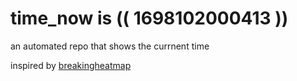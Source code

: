 # time_now is (( 1698102000413 ))

an automated repo that shows the currnent time

inspired by [breakingheatmap](https://github.com/breakingheatmap/breakingheatmap)